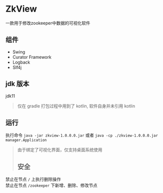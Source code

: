 # ZkView
一款用于修改zookeeper中数据的可视化软件

## 组件
- Swing
- Curator Framework
- Logback
- Slf4j

## jdk 版本
jdk11
> 仅在 gradle 打包过程中用到了 kotlin, 软件自身并未引用 kotlin

## 运行
执行命令 `java -jar zkview-1.0.0.0.jar` 或者 `java -cp ./zkview-1.0.0.0.jar manager.Application`
> 由于绑定了可视化界面，仅支持桌面系统使用
>
>## 安全
禁止在节点 `/` 上执行删除操作  
禁止在节点 `/zookeeper` 下新增、删除、修改节点  